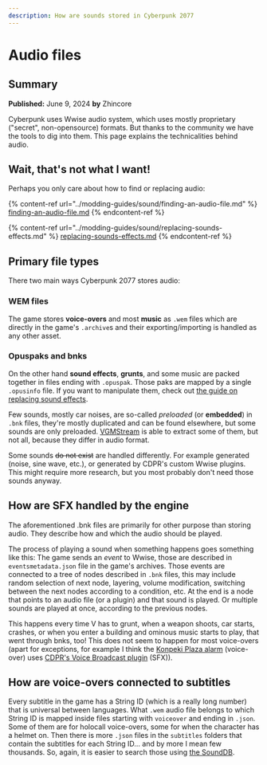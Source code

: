 ```yaml
---
description: How are sounds stored in Cyberpunk 2077
---
```


# Audio files

## Summary

**Published:** June 9, 2024 **by** Zhincore

Cyberpunk uses Wwise audio system, which uses mostly proprietary ("secret", non-opensource) formats. But thanks to the community we have the tools to dig into them. This page explains the technicalities behind audio.

## Wait, that's not what I want!

Perhaps you only care about how to find or replacing audio:

{% content-ref url="../modding-guides/sound/finding-an-audio-file.md" %}
[finding-an-audio-file.md](../modding-guides/sound/finding-an-audio-file.md)
{% endcontent-ref %}

{% content-ref url="../modding-guides/sound/replacing-sounds-effects.md" %}
[replacing-sounds-effects.md](../modding-guides/sound/replacing-sounds-effects.md)
{% endcontent-ref %}

## Primary file types

There two main ways Cyberpunk 2077 stores audio:

### WEM files

The game stores **voice-overs** and most **music** as `.wem` files which are directly in the game's `.archive`s and their exporting/importing is handled as any other asset.

### Opuspaks and bnks

On the other hand **sound effects**, **grunts**, and some music are packed together in files ending with `.opuspak`. Those paks are mapped by a single `.opusinfo` file. If you want to manipulate them, check out [the guide on replacing sound effects](../modding-guides/sound/replacing-sounds-effects.md).

Few sounds, mostly car noises, are so-called _preloaded_ (or **embedded**) in `.bnk` files, they're mostly duplicated and can be found elsewhere, but some sounds are only preloaded. [VGMStream](https://github.com/vgmstream/vgmstream) is able to extract some of them, but not all, because they differ in audio format.&#x20;

Some sounds ~~do not exist~~ are handled differently. For example generated (noise, sine wave, etc.), or generated by CDPR's custom Wwise plugins. This might require more research, but you most probably don't need those sounds anyway.

## How are SFX handled by the engine

The aforementioned .bnk files are primarily for other purpose than storing audio. They describe how and which the audio should be played.&#x20;

The process of playing a sound when something happens goes something like this: The game sends an _event_ to Wwise, those are described in `eventsmetadata.json` file in the game's archives. Those events are connected to a tree of nodes described in `.bnk` files, this may include random selection of next node, layering, volume modification, switching between the next nodes according to a condition, etc. At the end is a node that points to an audio file (or a plugin) and that sound is played. Or multiple sounds are played at once, according to the previous nodes.

This happens every time V has to grunt, when a weapon shoots, car starts, crashes, or when you enter a building and ominous music starts to play, that went through bnks, too! This does not seem to happen for most voice-overs (apart for exceptions, for example I think the [Konpeki Plaza alarm](https://sounddb.redmodding.org/subtitles/1674949184319180800) (voice-over) uses [CDPR's Voice Broadcast plugin](https://sounddb.redmodding.org/sfx/413736901) (SFX)).

## How are voice-overs connected to subtitles

Every subtitle in the game has a String ID (which is a really long number) that is universal between languages. What `.wem` audio file belongs to which String ID is mapped inside files starting with `voiceover` and ending in `.json`. Some of them are for holocall voice-overs, some for when the character has a helmet on. Then there is more `.json` files in the `subtitles` folders that contain the subtitles for each String ID... and by more I mean few thousands. So, again, it is easier to search those using [the SoundDB](https://sounddb.redmodding.org).
